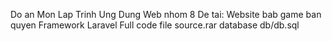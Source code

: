 Do an Mon Lap Trinh Ung Dung Web nhom 8 
De tai: Website bab game ban quyen
Framework Laravel
Full code file source.rar
database db/db.sql
